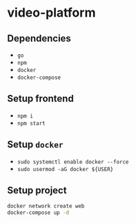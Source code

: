 # video-platform

## Dependencies
- `go`
- `npm`
- `docker`
- `docker-compose`

## Setup frontend
- `npm i`
- `npm start`

## Setup `docker`
- `sudo systemctl enable docker --force`
- `sudo usermod -aG docker ${USER}`

## Setup project
```sh
docker network create web
docker-compose up -d
```
